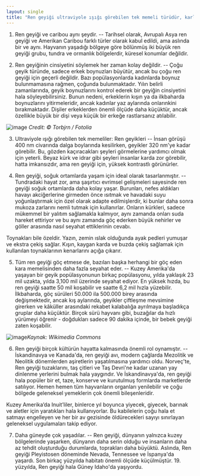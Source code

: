 ```yaml
---
layout: single
title: "Ren geyiği ultraviyole ışığı görebilen tek memeli türüdür, karlı manzaralarda erken yırtıcıları keşfetmelerine yardımcı olur."
---
```


1. Ren geyiği ve caribou aynı şeydir.
--
Tarihsel olarak, Avrupalı Asya ren geyiği ve Amerikan Caribou farklı türler olarak kabul edildi, ama aslında bir ve aynı. Hayvanın yaşadığı bölgeye göre bölünmüş iki büyük ren geyiği grubu, tundra ve ormanlık bölgelerdir, küresel konumlar değildir.

2. Ren geyiğinin cinsiyetini söylemek her zaman kolay değildir.
--
Çoğu geyik türünde, sadece erkek boynuzları büyütür, ancak bu çoğu ren geyiği için geçerli değildir. Bazı popülasyonlarda kadınlarda boynuz bulunmamasına rağmen, çoğunda bulunmaktadır. Yılın belirli zamanlarında, geyik boynuzlarını kontrol ederek bir geyiğin cinsiyetini hala söyleyebilirsiniz. Bunun nedeni, erkeklerin kışın ya da ilkbaharda boynuzlarını yitirmeleridir, ancak kadınlar yaz aylarında onlarınkini bırakmaktadır. Dişiler erkeklerden önemli ölçüde daha küçüktür, ancak özellikle büyük bir dişi veya küçük bir erkeğe rastlarsanız atılabilir.

![image](https://www.sciencedaily.com/images/2017/11/171101122421_1_540x360.jpg)
*Credit: © Torbjrn / Fotolia*

3. Ultraviyole ışığı görebilen tek memeliler: Ren geyikleri
--
İnsan görüşü 400 nm civarında dalga boylarında kesilirken, geyikler 320 nm'ye kadar görebilir. Bu, gözden kaçıracakları şeyleri görmelerine yardımcı olmak için yeterli. Beyaz kürk ve idrar gibi şeyleri insanlar karda zor görebilir, hatta imkansızdır, ama ren geyiği için, yüksek kontrastlı görünürler.

4. Ren geyiği, soğuk ortamlarda yaşam için ideal olarak tasarlanmıştır.
--
Tundradaki hayat zor, ama şaşırtıcı evrimsel gelişmeleri sayesinde ren geyiği soğuk ortamlarda daha kolay yaşar. Burunları, nefes aldıkları havayı akciğerlerine girmeden önce ısıtmak ve havadaki suyu yoğunlaştırmak için özel olarak adapte edilmişlerdir, ki bunlar daha sonra mukoza zarlarını nemli tutmak için kullanırlar. Onların kürkleri, sadece mükemmel bir yalıtım sağlamakla kalmıyor, aynı zamanda onları suda hareket ettiriyor ve bu aynı zamanda göç ederken büyük nehirler ve göller arasında nasıl seyahat ettiklerinin cevabı.

Toynakları bile özeldir. Yazın, zemin ıslak olduğunda ayak pedleri yumuşar ve ekstra çekiş sağlar. Kışın, kaygan karda ve buzda çekiş sağlamak için kullanılan toynaklarının kenarlarını açığa çıkarır.

5. Tüm ren geyiği göç etmese de, bazıları başka herhangi bir göç eden kara memelisinden daha fazla seyahat eder.
--
Kuzey Amerika'da yaşayan bir geyik popülasyonunun birkaç popülasyonu, yılda yaklaşık 23 mil uzakta, yılda 3,100 mil üzerinde seyahat ediyor. En yüksek hızda, bu ren geyiği saatte 50 mil koşabilir ve saatte 6,2 mil hızla yüzebilir. İlkbaharda, göç sürüleri 50.000 ila 500.000 birey arasında değişmektedir, ancak kış aylarında, geyikler çiftleşme mevsimine girerken ve kâküller arasındaki rekabet kalabalığa ayrılmaya başladıkça gruplar daha küçüktür. Birçok sürü hayvanı gibi, buzağılar da hızlı yürümeyi öğrenir - doğdukları sadece 90 dakika içinde, bir bebek geyiği zaten koşabilir.

![image](https://upload.wikimedia.org/wikipedia/commons/a/af/20070818-0001-strolling_reindeer.jpg)*Kaynak: Wikimedia Commons*

6. Ren geyiği birçok kültürün hayatta kalmasında önemli rol oynamıştır.
--
İskandinavya ve Kanada'da, ren geyiği avı, modern çağlarda Mezolitik ve Neolitik dönemlerden aşiretlerin yaşatılmasına yardımcı oldu. Norveç'te, Ren geyiği tuzaklarını, taş çitleri ve Taş Devri'ne kadar uzanan yay dinlenme yerlerini bulmak hala yaygındır. Ve İskandinavya'da, ren geyiği hala popüler bir et, taze, konserve ve kurutulmuş formlarda marketlerde satılıyor. Hemen hemen tüm hayvanların organları yenilebilir ve çoğu bölgede geleneksel yemeklerin çok önemli bileşenleridir.

Kuzey Amerika’da Inuit’liler, binlerce yıl boyunca yiyecek, giyecek, barınak ve aletler için yaratıkları hala kullanıyorlar. Bu kabilelerin çoğu hala et satmayı engelleyen ve her bir av gezisinde öldürecekleri sayıyı sınırlayan geleneksel uygulamaları takip ediyor.

7. Daha güneyde çok yaşadılar.
--
Ren geyiği, dünyanın yalnızca kuzey bölgelerinde yaşarken, dünyanın daha serin olduğu ve insanların daha az tehdit oluşturduğu durumlarda, toprakları daha büyüktü. Aslında, Ren geyiği Pleyistosen döneminde Nevada, Tennessee ve İspanya'da yaşardı. Son birkaç yüzyılda habitatı önemli ölçüde küçülmüştür. 19. yüzyılda, Ren geyiği hala Güney Idaho'da yaşıyordu.
